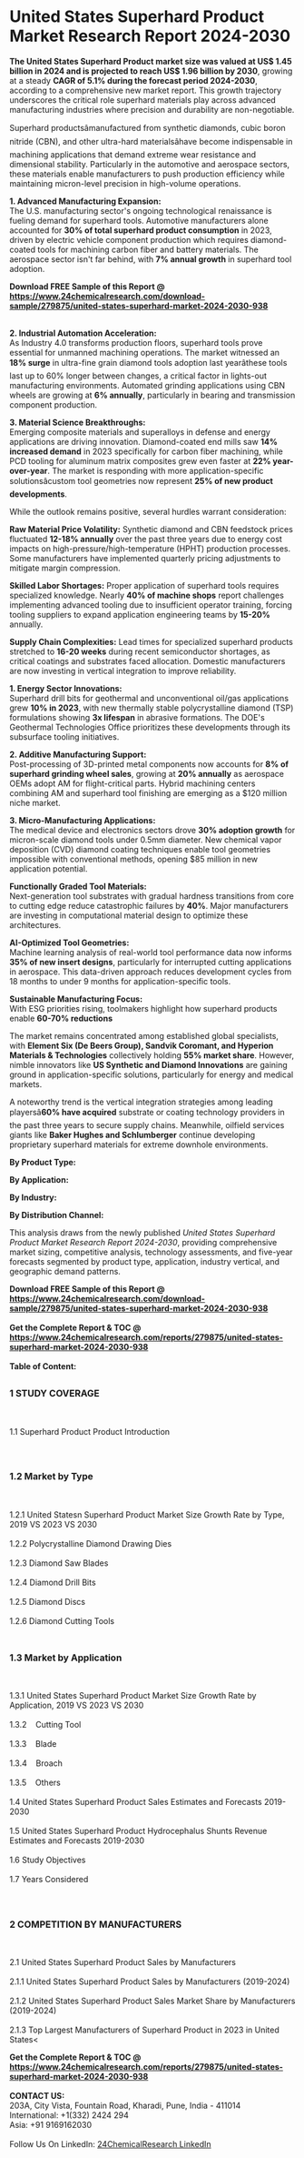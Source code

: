 <h1>United States Superhard Product Market Research Report 2024-2030</h1><p><strong>The United States Superhard Product market size was valued at US$ 1.45 billion in 2024 and is projected to reach US$ 1.96 billion by 2030</strong>, growing at a steady <strong>CAGR of 5.1% during the forecast period 2024-2030</strong>, according to a comprehensive new market report. This growth trajectory underscores the critical role superhard materials play across advanced manufacturing industries where precision and durability are non-negotiable.</p><p>Superhard productsâmanufactured from synthetic diamonds, cubic boron nitride (CBN), and other ultra-hard materialsâhave become indispensable in machining applications that demand extreme wear resistance and dimensional stability. Particularly in the automotive and aerospace sectors, these materials enable manufacturers to push production efficiency while maintaining micron-level precision in high-volume operations.</p><p><strong>1. Advanced Manufacturing Expansion:</strong><br>
The U.S. manufacturing sector's ongoing technological renaissance is fueling demand for superhard tools. Automotive manufacturers alone accounted for <strong>30% of total superhard product consumption</strong> in 2023, driven by electric vehicle component production which requires diamond-coated tools for machining carbon fiber and battery materials. The aerospace sector isn't far behind, with <strong>7% annual growth</strong> in superhard tool adoption.</p><div><b>Download FREE Sample of this Report @ 
            <a href="https://www.24chemicalresearch.com/download-sample/279875/united-states-superhard-market-2024-2030-938">
            https://www.24chemicalresearch.com/download-sample/279875/united-states-superhard-market-2024-2030-938</a></b></div><br><p><strong>2. Industrial Automation Acceleration:</strong><br>
As Industry 4.0 transforms production floors, superhard tools prove essential for unmanned machining operations. The market witnessed an <strong>18% surge</strong> in ultra-fine grain diamond tools adoption last yearâthese tools last up to 60% longer between changes, a critical factor in lights-out manufacturing environments. Automated grinding applications using CBN wheels are growing at <strong>6% annually</strong>, particularly in bearing and transmission component production.</p><p><strong>3. Material Science Breakthroughs:</strong><br>
Emerging composite materials and superalloys in defense and energy applications are driving innovation. Diamond-coated end mills saw <strong>14% increased demand</strong> in 2023 specifically for carbon fiber machining, while PCD tooling for aluminum matrix composites grew even faster at <strong>22% year-over-year</strong>. The market is responding with more application-specific solutionsâcustom tool geometries now represent <strong>25% of new product developments</strong>.</p><p>While the outlook remains positive, several hurdles warrant consideration:</p><p><strong>Raw Material Price Volatility:</strong> Synthetic diamond and CBN feedstock prices fluctuated <strong>12-18% annually</strong> over the past three years due to energy cost impacts on high-pressure/high-temperature (HPHT) production processes. Some manufacturers have implemented quarterly pricing adjustments to mitigate margin compression.</p><p><strong>Skilled Labor Shortages:</strong> Proper application of superhard tools requires specialized knowledge. Nearly <strong>40% of machine shops</strong> report challenges implementing advanced tooling due to insufficient operator training, forcing tooling suppliers to expand application engineering teams by <strong>15-20%</strong> annually.</p><p><strong>Supply Chain Complexities:</strong> Lead times for specialized superhard products stretched to <strong>16-20 weeks</strong> during recent semiconductor shortages, as critical coatings and substrates faced allocation. Domestic manufacturers are now investing in vertical integration to improve reliability.</p><p><strong>1. Energy Sector Innovations:</strong><br>
Superhard drill bits for geothermal and unconventional oil/gas applications grew <strong>10% in 2023</strong>, with new thermally stable polycrystalline diamond (TSP) formulations showing <strong>3x lifespan</strong> in abrasive formations. The DOE's Geothermal Technologies Office prioritizes these developments through its subsurface tooling initiatives.</p><p><strong>2. Additive Manufacturing Support:</strong><br>
Post-processing of 3D-printed metal components now accounts for <strong>8% of superhard grinding wheel sales</strong>, growing at <strong>20% annually</strong> as aerospace OEMs adopt AM for flight-critical parts. Hybrid machining centers combining AM and superhard tool finishing are emerging as a $120 million niche market.</p><p><strong>3. Micro-Manufacturing Applications:</strong><br>
The medical device and electronics sectors drove <strong>30% adoption growth</strong> for micron-scale diamond tools under 0.5mm diameter. New chemical vapor deposition (CVD) diamond coating techniques enable tool geometries impossible with conventional methods, opening $85 million in new application potential.</p><p><strong>Functionally Graded Tool Materials:</strong><br>
	Next-generation tool substrates with gradual hardness transitions from core to cutting edge reduce catastrophic failures by <strong>40%</strong>. Major manufacturers are investing in computational material design to optimize these architectures.</p><p><strong>AI-Optimized Tool Geometries:</strong><br>
	Machine learning analysis of real-world tool performance data now informs <strong>35% of new insert designs</strong>, particularly for interrupted cutting applications in aerospace. This data-driven approach reduces development cycles from 18 months to under 9 months for application-specific tools.</p><p><strong>Sustainable Manufacturing Focus:</strong><br>
	With ESG priorities rising, toolmakers highlight how superhard products enable <strong>60-70% reductions</strong>
	</p><p>The market remains concentrated among established global specialists, with <strong>Element Six (De Beers Group), Sandvik Coromant, and Hyperion Materials &amp; Technologies</strong> collectively holding <strong>55% market share</strong>. However, nimble innovators like <strong>US Synthetic and Diamond Innovations</strong> are gaining ground in application-specific solutions, particularly for energy and medical markets.</p><p>A noteworthy trend is the vertical integration strategies among leading playersâ<strong>60% have acquired</strong> substrate or coating technology providers in the past three years to secure supply chains. Meanwhile, oilfield services giants like <strong>Baker Hughes and Schlumberger</strong> continue developing proprietary superhard materials for extreme downhole environments.</p><p><strong>By Product Type:</strong></p><p><strong>By Application:</strong></p><p><strong>By Industry:</strong></p><p><strong>By Distribution Channel:</strong></p><p>This analysis draws from the newly published <em>United States Superhard Product Market Research Report 2024-2030</em>, providing comprehensive market sizing, competitive analysis, technology assessments, and five-year forecasts segmented by product type, application, industry vertical, and geographic demand patterns.</p><div><b>Download FREE Sample of this Report @ 
            <a href="https://www.24chemicalresearch.com/download-sample/279875/united-states-superhard-market-2024-2030-938">
            https://www.24chemicalresearch.com/download-sample/279875/united-states-superhard-market-2024-2030-938</a></b></div><br><div><b>Get the Complete Report & TOC @ 
            <a href="https://www.24chemicalresearch.com/reports/279875/united-states-superhard-market-2024-2030-938">
            https://www.24chemicalresearch.com/reports/279875/united-states-superhard-market-2024-2030-938</a></b></div><br>
            <b>Table of Content:</b><p><h2><span style="font-size:16px"><strong>1 STUDY COVERAGE</strong></span></h2><br />
<p>1.1 Superhard Product Product Introduction</p><br />
<h2><span style="font-size:16px"><strong>1.2 Market by Type</strong></span></h2><br />
<p>1.2.1 United Statesn Superhard Product Market Size Growth Rate by Type, 2019 VS 2023 VS 2030<br /><br />
1.2.2 Polycrystalline Diamond Drawing Dies&nbsp;&nbsp; &nbsp;<br /><br />
1.2.3 Diamond Saw Blades<br /><br />
1.2.4 Diamond Drill Bits<br /><br />
1.2.5 Diamond Discs<br /><br />
1.2.6 Diamond Cutting Tools<br /><br />
<h2><span style="font-size:16px"><strong>1.3 Market by Application</strong></span></h2><br />
<p>1.3.1 United States Superhard Product Market Size Growth Rate by Application, 2019 VS 2023 VS 2030<br /><br />
1.3.2&nbsp;&nbsp; &nbsp;Cutting Tool<br /><br />
1.3.3&nbsp;&nbsp; &nbsp;Blade<br /><br />
1.3.4&nbsp;&nbsp; &nbsp;Broach<br /><br />
1.3.5&nbsp;&nbsp; &nbsp;Others<br /><br />
1.4 United States Superhard Product Sales Estimates and Forecasts 2019-2030<br /><br />
1.5 United States Superhard Product Hydrocephalus Shunts Revenue Estimates and Forecasts 2019-2030<br /><br />
1.6 Study Objectives<br /><br />
1.7 Years Considered</p><br />
<h2><span style="font-size:16px"><strong>2 COMPETITION BY MANUFACTURERS</strong></span></h2><br />
<p>2.1 United States Superhard Product Sales by Manufacturers<br /><br />
2.1.1 United States Superhard Product Sales by Manufacturers (2019-2024)<br /><br />
2.1.2 United States Superhard Product Sales Market Share by Manufacturers (2019-2024)<br /><br />
2.1.3 Top Largest Manufacturers of Superhard Product in 2023 in United States<</p><div><b>Get the Complete Report & TOC @ 
            <a href="https://www.24chemicalresearch.com/reports/279875/united-states-superhard-market-2024-2030-938">
            https://www.24chemicalresearch.com/reports/279875/united-states-superhard-market-2024-2030-938</a></b></div><br><b>CONTACT US:</b><br>
            203A, City Vista, Fountain Road, Kharadi, Pune, India - 411014<br>
            International: +1(332) 2424 294<br>
            Asia: +91 9169162030 <br><br>
            Follow Us On LinkedIn: <a href="https://www.linkedin.com/company/24chemicalresearch/">24ChemicalResearch LinkedIn</a>